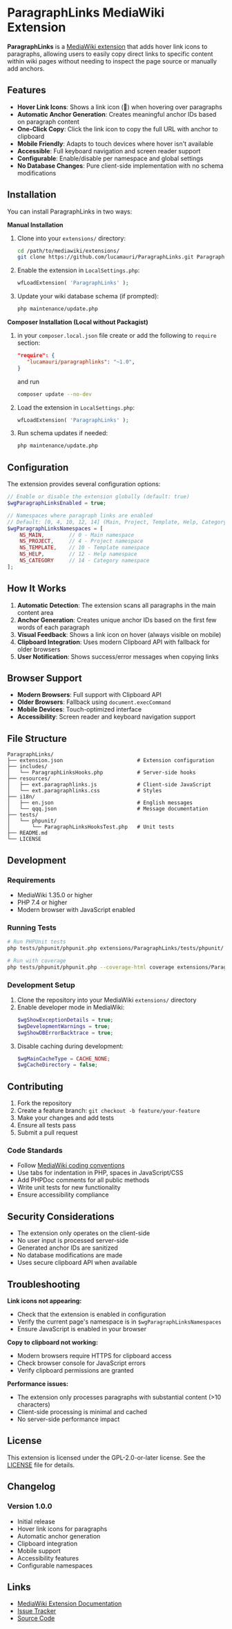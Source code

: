 # ParagraphLinks MediaWiki Extension
**ParagraphLinks** is a [MediaWiki extension][Extension homepage] that adds hover link icons to paragraphs, allowing users to easily copy direct links to specific content within wiki pages without needing to inspect the page source or manually add anchors.

## Features
- **Hover Link Icons**: Shows a link icon (🔗) when hovering over paragraphs
- **Automatic Anchor Generation**: Creates meaningful anchor IDs based on paragraph content
- **One-Click Copy**: Click the link icon to copy the full URL with anchor to clipboard
- **Mobile Friendly**: Adapts to touch devices where hover isn't available
- **Accessible**: Full keyboard navigation and screen reader support
- **Configurable**: Enable/disable per namespace and global settings
- **No Database Changes**: Pure client-side implementation with no schema modifications

## Installation

You can install ParagraphLinks in two ways:

**Manual Installation**  
1. Clone into your `extensions/` directory:  
   ```bash
   cd /path/to/mediawiki/extensions/
   git clone https://github.com/lucamauri/ParagraphLinks.git ParagraphLinks
   ```  
2. Enable the extension in `LocalSettings.php`:  
   ```php
   wfLoadExtension( 'ParagraphLinks' );
   ```  
3. Update your wiki database schema (if prompted):  
   ```bash
   php maintenance/update.php
   ```  

**Composer Installation (Local without Packagist)**  
1. in your `composer.local.json` file create or add the following to `require` section:
   ```json
   "require": {
      "lucamauri/paragraphlinks": "~1.0",
   }
   ```
   and run
   ```bash
   composer update --no-dev
   ```
2. Load the extension in `LocalSettings.php`:  
   ```php
   wfLoadExtension( 'ParagraphLinks' );
   ```  
3. Run schema updates if needed:  
   ```bash
   php maintenance/update.php
   ``` 

## Configuration

The extension provides several configuration options:

```php
// Enable or disable the extension globally (default: true)
$wgParagraphLinksEnabled = true;

// Namespaces where paragraph links are enabled
// Default: [0, 4, 10, 12, 14] (Main, Project, Template, Help, Category)
$wgParagraphLinksNamespaces = [
    NS_MAIN,        // 0 - Main namespace
    NS_PROJECT,     // 4 - Project namespace  
    NS_TEMPLATE,    // 10 - Template namespace
    NS_HELP,        // 12 - Help namespace
    NS_CATEGORY     // 14 - Category namespace
];
```

## How It Works

1. **Automatic Detection**: The extension scans all paragraphs in the main content area
2. **Anchor Generation**: Creates unique anchor IDs based on the first few words of each paragraph
3. **Visual Feedback**: Shows a link icon on hover (always visible on mobile)
4. **Clipboard Integration**: Uses modern Clipboard API with fallback for older browsers
5. **User Notification**: Shows success/error messages when copying links

## Browser Support

- **Modern Browsers**: Full support with Clipboard API
- **Older Browsers**: Fallback using `document.execCommand`
- **Mobile Devices**: Touch-optimized interface
- **Accessibility**: Screen reader and keyboard navigation support

## File Structure

```
ParagraphLinks/
├── extension.json                        # Extension configuration
├── includes/
│   └── ParagraphLinksHooks.php           # Server-side hooks
├── resources/
│   ├── ext.paragraphlinks.js             # Client-side JavaScript
│   └── ext.paragraphlinks.css            # Styles
├── i18n/
│   ├── en.json                           # English messages
│   └── qqq.json                          # Message documentation
├── tests/
│   └── phpunit/
│       └── ParagraphLinksHooksTest.php   # Unit tests
├── README.md
└── LICENSE
```

## Development

### Requirements

- MediaWiki 1.35.0 or higher
- PHP 7.4 or higher
- Modern browser with JavaScript enabled

### Running Tests

```bash
# Run PHPUnit tests
php tests/phpunit/phpunit.php extensions/ParagraphLinks/tests/phpunit/

# Run with coverage
php tests/phpunit/phpunit.php --coverage-html coverage extensions/ParagraphLinks/tests/phpunit/
```

### Development Setup

1. Clone the repository into your MediaWiki `extensions/` directory
2. Enable developer mode in MediaWiki:
   ```php
   $wgShowExceptionDetails = true;
   $wgDevelopmentWarnings = true;
   $wgShowDBErrorBacktrace = true;
   ```
3. Disable caching during development:
   ```php
   $wgMainCacheType = CACHE_NONE;
   $wgCacheDirectory = false;
   ```

## Contributing

1. Fork the repository
2. Create a feature branch: `git checkout -b feature/your-feature`
3. Make your changes and add tests
4. Ensure all tests pass
5. Submit a pull request

### Code Standards

- Follow [MediaWiki coding conventions]
- Use tabs for indentation in PHP, spaces in JavaScript/CSS
- Add PHPDoc comments for all public methods
- Write unit tests for new functionality
- Ensure accessibility compliance

## Security Considerations

- The extension only operates on the client-side
- No user input is processed server-side
- Generated anchor IDs are sanitized
- No database modifications are made
- Uses secure clipboard API when available

## Troubleshooting

**Link icons not appearing:**
- Check that the extension is enabled in configuration
- Verify the current page's namespace is in `$wgParagraphLinksNamespaces`
- Ensure JavaScript is enabled in your browser

**Copy to clipboard not working:**
- Modern browsers require HTTPS for clipboard access
- Check browser console for JavaScript errors
- Verify clipboard permissions are granted

**Performance issues:**
- The extension only processes paragraphs with substantial content (>10 characters)
- Client-side processing is minimal and cached
- No server-side performance impact

## License

This extension is licensed under the GPL-2.0-or-later license. See the [LICENSE] file for details.

## Changelog

### Version 1.0.0
- Initial release
- Hover link icons for paragraphs
- Automatic anchor generation
- Clipboard integration
- Mobile support
- Accessibility features
- Configurable namespaces

## Links

- [MediaWiki Extension Documentation]
- [Issue Tracker]
- [Source Code]

[MediaWiki coding conventions]: https://www.mediawiki.org/wiki/Manual:Coding_conventions
[LICENSE]: LICENSE
[MediaWiki Extension Documentation]: https://www.mediawiki.org/wiki/Manual:Extensions
[Issue Tracker]: https://github.com/lucamauri/ParagraphLinks/issues
[Source Code]: https://github.com/lucamauri/ParagraphLinks
[Extension homepage]: https://www.mediawiki.org/wiki/Extension:ParagraphLinks